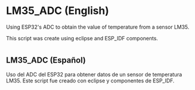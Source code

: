 # LM35_ADC (English)
Using ESP32's ADC to obtain the value of temperature from a sensor LM35.

This script was create using eclipse and ESP_IDF components. 

#

## LM35_ADC (Español)
Uso del ADC del ESP32 para obtener datos de un sensor de temperatura LM35.
Este script fue creado con eclipse y componentes de ESP_IDF.
